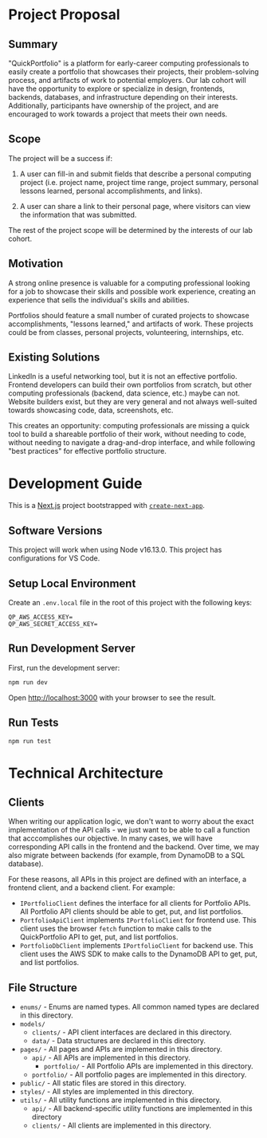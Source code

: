 # Project Proposal

## Summary

"QuickPortfolio" is a platform for early-career computing professionals to easily create a portfolio that showcases their projects, their problem-solving process, and artifacts of work to potential employers. Our lab cohort will have the opportunity to explore or specialize in design, frontends, backends, databases, and infrastructure depending on their interests. Additionally, participants have ownership of the project, and are encouraged to work towards a project that meets their own needs.

## Scope

The project will be a success if:

1. A user can fill-in and submit fields that describe a personal computing project (i.e. project name, project time range, project summary, personal lessons learned, personal accomplishments, and links).

2. A user can share a link to their personal page, where visitors can view the information that was submitted.

The rest of the project scope will be determined by the interests of our lab cohort.

## Motivation

A strong online presence is valuable for a computing professional looking for a job to showcase their skills and possible work experience, creating an experience that sells the individual's skills and abilities.

Portfolios should feature a small number of curated projects to showcase accomplishments, "lessons learned," and artifacts of work. These projects could be from classes, personal projects, volunteering, internships, etc.

## Existing Solutions

LinkedIn is a useful networking tool, but it is not an effective portfolio. Frontend developers can build their own portfolios from scratch, but other computing professionals (backend, data science, etc.) maybe can not. Website builders exist, but they are very general and not always well-suited towards showcasing code, data, screenshots, etc.

This creates an opportunity: computing professionals are missing a quick tool to build a shareable portfolio of their work, without needing to code, without needing to navigate a drag-and-drop interface, and while following "best practices" for effective portfolio structure.

# Development Guide

This is a [Next.js](https://nextjs.org/) project bootstrapped with [`create-next-app`](https://github.com/vercel/next.js/tree/canary/packages/create-next-app).

## Software Versions

This project will work when using Node v16.13.0. This project has configurations for VS Code.

## Setup Local Environment

Create an `.env.local` file in the root of this project with the following keys:

```
QP_AWS_ACCESS_KEY=
QP_AWS_SECRET_ACCESS_KEY=
```

## Run Development Server

First, run the development server:

```bash
npm run dev
```

Open [http://localhost:3000](http://localhost:3000) with your browser to see the result.

## Run Tests

```bash
npm run test
```

# Technical Architecture

## Clients

When writing our application logic, we don't want to worry about the exact implementation of the API calls - we just want to be able to call a function that acccomplishes our objective. In many cases, we will have corresponding API calls in the frontend and the backend. Over time, we may also migrate between backends (for example, from DynamoDB to a SQL database).

For these reasons, all APIs in this project are defined with an interface, a frontend client, and a backend client. For example:

- `IPortfolioClient` defines the interface for all clients for Portfolio APIs. All Portfolio API clients should be able to get, put, and list portfolios.
- `PortfolioApiClient` implements `IPortfolioClient` for frontend use. This client uses the browser `fetch` function to make calls to the QuickPortfolio API to get, put, and list portfolios.
- `PortfolioDbClient` implements `IPortfolioClient` for backend use. This client uses the AWS SDK to make calls to the DynamoDB API to get, put, and list portfolios.

## File Structure

- `enums/` - Enums are named types. All common named types are declared in this directory.
- `models/`
  - `clients/` - API client interfaces are declared in this directory.
  - `data/` - Data structures are declared in this directory.
- `pages/` - All pages and APIs are implemented in this directory.
  - `api/` - All APIs are implemented in this directory.
    - `portfolio/` - All Portfolio APIs are implemented in this directory.
  - `portfolio/` - All portfolio pages are implemented in this directory.
- `public/` - All static files are stored in this directory.
- `styles/` - All styles are implemented in this directory.
- `utils/` - All utility functions are implemented in this directory.
  - `api/` - All backend-specific utility functions are implemented in this directory
  - `clients/` - All clients are implemented in this directory.
